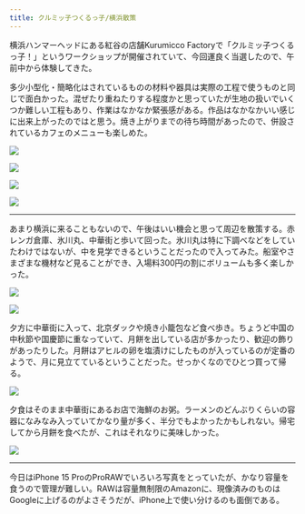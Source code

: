 ```yaml
---
title: クルミッ子つくるっ子/横浜散策
---
```


横浜ハンマーヘッドにある紅谷の店舗Kurumicco Factoryで「クルミッ子つくるっ子！」というワークショップが開催されていて、今回運良く当選したので、午前中から体験してきた。

多少小型化・簡略化はされているものの材料や器具は実際の工程で使うものと同じで面白かった。混ぜたり重ねたりする程度かと思っていたが生地の扱いでいくつか難しい工程もあり、作業はなかなか緊張感がある。作品はなかなかいい感じに出来上がったのではと思う。焼き上がりまでの待ち時間があったので、併設されているカフェのメニューも楽しめた。

![](https://photos.apkas.net/medium/202309/20230930-112859.webp)

![](https://photos.apkas.net/medium/202309/20230930-113510.webp)

![](https://photos.apkas.net/medium/202309/20230930-124324.webp)

![](https://photos.apkas.net/medium/202309/20230930-124627.webp)

---

あまり横浜に来ることもないので、午後はいい機会と思って周辺を散策する。赤レンガ倉庫、氷川丸、中華街と歩いて回った。氷川丸は特に下調べなどをしていたわけではないが、中を見学できるということだったので入ってみた。船室やさまざまな機材など見ることができ、入場料300円の割にボリュームも多く楽しかった。

![](https://photos.apkas.net/medium/202309/20230930-141137.webp)

![](https://photos.apkas.net/medium/202309/20230930-142409.webp)

夕方に中華街に入って、北京ダックや焼き小籠包など食べ歩き。ちょうど中国の中秋節や国慶節に重なっていて、月餅を出している店が多かったり、歓迎の飾りがあったりした。月餅はアヒルの卵を塩漬けにしたものが入っているのが定番のようで、月に見立てているということだった。せっかくなのでひとつ買って帰る。

![](https://photos.apkas.net/medium/202309/20230930-154238.webp)

夕食はそのまま中華街にあるお店で海鮮のお粥。ラーメンのどんぶりくらいの容器になみなみ入っていてかなり量が多く、半分でもよかったかもしれない。帰宅してから月餅を食べたが、これはそれなりに美味しかった。

![](https://photos.apkas.net/medium/202309/20230930-172745.webp)

---

今日はiPhone 15 ProのProRAWでいろいろ写真をとっていたが、かなり容量を食うので管理が難しい。RAWは容量無制限のAmazonに、現像済みのものはGoogleに上げるのがよさそうだが、iPhone上で使い分けるのも面倒である。
